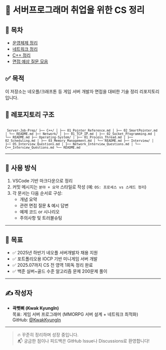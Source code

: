 # 🧠 서버프로그래머 취업을 위한 CS 정리

## 📂 목차
- [운영체제 정리](./Operating-System/README.md)
- [네트워크 정리](./Network/README.md)
- [C++ 정리](./C++/README.md)
- [면접 예상 질문 모음](./Interview/)

## ✅ 목적
이 저장소는 네오플/크래프톤 등 게임 서버 개발자 면접을 대비한 기술 정리 리포지토리입니다.


## 🧱 레포지토리 구조

<code> ``` Server-Job-Prep/
├── C++/
│ ├── 01_Pointer_Reference.md
│ ├── 02_SmartPointer.md
│ └── README.md
├── Network/
│ ├── 01_TCP_IP.md
│ ├── 02_Socket_Programming.md
│ └── README.md
├── Operating-System/
│ ├── 01_Process_Thread.md
│ ├── 02_Scheduling.md
│ ├── 03_Memory_Management.md
│ └── README.md
├── Interview/
│ ├── OS_Interview_Questions.md
│ ├── Network_Interview_Questions.md
│ └── C++_Interview_Questions.md
└── README.md``` </code>


---

## 🧤 사용 방식

1. VSCode 기반 마크다운으로 정리
2. 커밋 메시지는 `분야 + 요약` 스타일로 작성 (예: `OS: 프로세스 vs 스레드 정리`)
3. 각 문서는 다음 순서로 구성:
   - 개념 요약
   - 관련 면접 질문 & 예시 답변
   - 예제 코드 or 시나리오
   - 주의사항 및 트러블슈팅

---

## 📌 목표

- ✅ 2025년 하반기 네오플 서버개발자 채용 지원
- ✅ 포트폴리오용 IOCP 기반 미니게임 서버 개발
- ✅ 2025.07까지 CS 전 영역 1회독 정리 완료
- ✅ 백준 실버~골드 수준 알고리즘 문제 200문제 풀이

---

## ✍️ 작성자

- **곽삣삐 (Kwak KyungIn)**  
  목표: 게임 서버 프로그래머 (MMORPG 서버 설계 + 네트워크 최적화)  
  GitHub: [@KwakKyungIn](https://github.com/KwakKyungIn)

---

> 🔥 꾸준히 정리하며 성장 중입니다.  
> 📬 궁금한 점이나 피드백은 GitHub Issue나 Discussions로 환영합니다!
